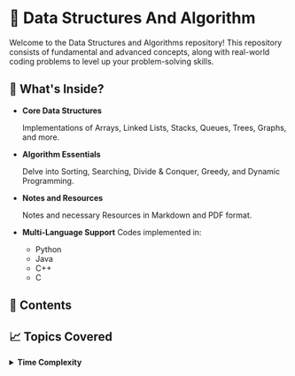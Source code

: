 # :rocket: Data Structures And Algorithm

Welcome to the Data Structures and Algorithms repository! This repository consists of fundamental and advanced concepts, along with real-world coding problems to level up your problem-solving skills.

## :notebook: What's Inside?

- **Core Data Structures**
  <p>Implementations of Arrays, Linked Lists, Stacks, Queues, Trees, Graphs, and more.</p>
- **Algorithm Essentials**
  <p>Delve into Sorting, Searching, Divide & Conquer, Greedy, and Dynamic Programming.</p>

- **Notes and Resources**
  <p>Notes and necessary Resources in Markdown and PDF format.</p>

- **Multi-Language Support**
  Codes implemented in:
  - Python
  - Java
  - C++
  - C

## :pencil: Contents

## 📈 Topics Covered

<details><summary><b>Time Complexity</b></summary>

- [x] Introduction
- [x] Frequency Count Method
- [x] Analysis of _For_ Loop
- [x] Complexities of _For_ Loop
- [x] Analysis of _if_ & _while_
- [x] Types of function / Classes of Time function
  - [x] Associativity
- [x] Asymptotic Notations
  - [x] Big-O Notation
  - [x] Big-Ω Notation
  - [x] Big-Θ Notation
- [x] Properties of Asymptotic Notations
  - [x] General Properties
  - [x] Reflexive Property
  - [x] Transitive Property
  - [x] Symmetric Property
  - [x] Transpose-Symmetric Property
- [x] Comparison of Functions
- [x] Case Analysis
  - [x] Best-Case Analysis
  - [x] Worst-Case Analysis
  - [x] Average-Case Analysis
- [x] Divide and Conquer
  - [x] Divide
  - [x] Conquer
  - [x] Combine

</details>
